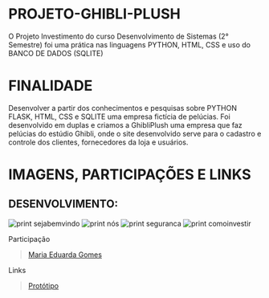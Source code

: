 # PROJETO-GHIBLI-PLUSH
O Projeto Investimento do curso Desenvolvimento de Sistemas (2° Semestre) foi uma prática nas linguagens PYTHON, HTML, CSS e uso do BANCO DE DADOS (SQLITE)

# FINALIDADE
Desenvolver a partir dos conhecimentos e pesquisas sobre PYTHON FLASK, HTML, CSS e SQLITE uma empresa fictícia de pelúcias.
Foi desenvolvido em duplas e criamos a GhibliPlush uma empresa que faz pelúcias do estúdio Ghibli, onde o site desenvolvido serve para o cadastro e controle dos clientes, fornecedores da loja e usuários.

# IMAGENS, PARTICIPAÇÕES E LINKS

## DESENVOLVIMENTO:
![print sejabemvindo](/static/assets/print/index.png)
![print nós](/static/assets/nós.png)
![print seguranca](/static/assets/segurança.png)
![print comoinvestir](/static/assets/comoinvestir.png)



Participação
> [Maria Eduarda Gomes](https://github.com/MariaGomesR)  

Links
> [Protótipo](https://www.canva.com/design/DAGU-FioS1E/JreyaxvgsC2lhuiY1KHZTw/view?utm_content=DAGU-FioS1E&utm_campaign=designshare&utm_medium=link2&utm_source=uniquelinks&utlId=h5537a80282)  

